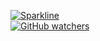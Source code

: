 [![Sparkline](https://stars.medv.io/Naereen/badges.svg)](https://stars.medv.io/Naereen/badges)  
        [![GitHub watchers](https://img.shields.io/github/watchers/Naereen/StrapDown.js.svg?style=social&label=Watch&maxAge=2592000)](https://GitHub.com/Naereen/StrapDown.js/watchers/)
        

